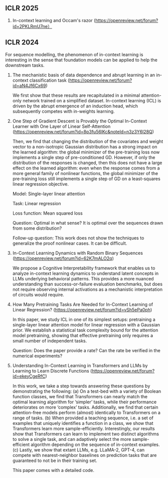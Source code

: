 ## ICLR 2025

1. In-context learning and Occam's razor (https://openreview.net/forum?id=2PKLRmU7ne）


## ICLR 2024

For sequence modelling, the phenomenon of in-context learning is interesting in the sense that foundation models can be applied to help the downstream tasks. 

1. The mechanistic basis of data dependence and abrupt learning in an in-context classification task (https://openreview.net/forum?id=aN4Jf6Cx69)

    We first show that these results are recapitulated in a minimal attention-only network trained on a simplified dataset. In-context learning (ICL) is driven by the abrupt emergence of an induction head, which subsequently competes with in-weights learning. 



2. One Step of Gradient Descent is Provably the Optimal In-Context Learner with One Layer of Linear Self-Attention (https://openreview.net/forum?id=8p3fu56lKc&noteId=n3z3Y6l28Q)

    Then, we find that changing the distribution of the covariates and weight vector to a non-isotropic Gaussian distribution has a strong impact on the learned algorithm: the global minimizer of the pre-training loss now implements a single step of pre-conditioned GD. However, if only the distribution of the responses is changed, then this does not have a large effect on the learned algorithm: even when the response comes from a more general family of nonlinear functions, the global minimizer of the pre-training loss still implements a single step of GD on a least-squares linear regression objective.

    Model: Single-layer linear attention

    Task: Linear regression

    Loss function: Mean squared loss

    Question: Optimal in what sense? It is optimal over the sequences drawn from some distribution? 

    Follow-up question: This work does not show the techniques to generalize the proof nonlinear cases. It can be difficult. 



3. In-Context Learning Dynamics with Random Binary Sequences (https://openreview.net/forum?id=62K7mALO2q)

    We propose a Cognitive Interpretability framework that enables us to analyze in-context learning dynamics to understand latent concepts in LLMs underlying behavioral patterns. This provides a more nuanced understanding than success-or-failure evaluation benchmarks, but does not require observing internal activations as a mechanistic interpretation of circuits would require.
    


4. How Many Pretraining Tasks Are Needed for In-Context Learning of Linear Regression? (https://openreview.net/forum?id=vSh5ePa0ph)

    In this paper, we study ICL in one of its simplest setups: pretraining a single-layer linear attention model for linear regression with a Gaussian prior. We establish a statistical task complexity bound for the attention model pretraining, showing that effective pretraining only requires a small number of independent tasks. 

    Question: Does the paper provide a rate? Can the rate be verified in the numerical experiments? 


5. Understanding In-Context Learning in Transformers and LLMs by Learning to Learn Discrete Functions (https://openreview.net/forum?id=ekeyCgeRfC)

    In this work, we take a step towards answering these questions by demonstrating the following: (a) On a test-bed with a variety of Boolean function classes, we find that Transformers can nearly match the optimal learning algorithm for ‘simpler’ tasks, while their performance deteriorates on more ‘complex’ tasks. Additionally, we find that certain attention-free models perform (almost) identically to Transformers on a range of tasks. (b) When provided a teaching sequence, i.e. a set of examples that uniquely identifies a function in a class, we show that Transformers learn more sample-efficiently. Interestingly, our results show that Transformers can learn to implement two distinct algorithms to solve a single task, and can adaptively select the more sample-efficient algorithm depending on the sequence of in-context examples. (c) Lastly, we show that extant LLMs, e.g. LLaMA-2, GPT-4, can compete with nearest-neighbor baselines on prediction tasks that are guaranteed to not be in their training set.

    This paper comes with a detailed code. 


